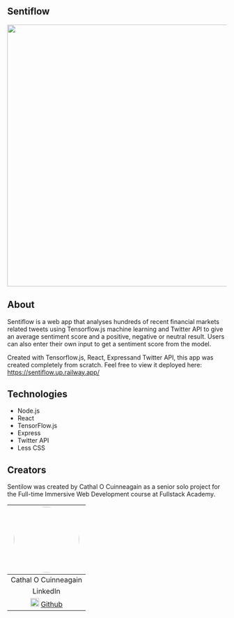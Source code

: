 ## Sentiflow

<img style='width: 600px' src='https://i.imgur.com/PgCJ6vn.png'>



## About

Sentiflow is a web app that analyses hundreds of recent financial markets related tweets using Tensorflow.js machine learning and Twitter API to give an average sentiment score and a positive, negative or neutral result. 
Users can also enter their own input to get a sentiment score from the model.

Created with Tensorflow.js, React, Expressand Twitter API, this app was created completely from scratch. Feel free to view it deployed here: https://sentiflow.up.railway.app/

## Technologies

* Node.js
* React
* TensorFlow.js
* Express
* Twitter API
* Less CSS

## Creators

Sentilow was created by Cathal O Cuinneagain as a senior solo project for the Full-time Immersive Web Development course at Fullstack Academy.

| <img style="border-radius:50%; height: 150px" src="https://i.imgur.com/Rb1R3Ou.jpg">
|:-------------:|
| Cathal O Cuinneagain |
| LinkedIn</a> | <img style="height:20px" src="https://cdn-icons-png.flaticon.com/512/174/174857.png">&nbsp;<a href="https://www.linkedin.com/in/cathalocuinneagain/">LinkedIn</a> |
<img style="height:20px" src="https://cdn-icons-png.flaticon.com/512/25/25231.png">&nbsp;<a href="https://github.com/cathal1990">Github</a> |
